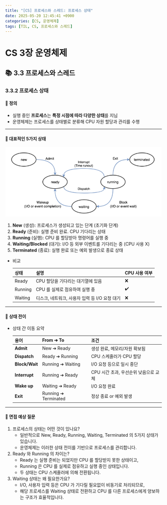 ```yaml
---
title: "[CS] 프로세스와 스레드: 프로세스 상태"
date: 2025-05-20 12:45:41 +0900
categories: [CS, 운영체제]
tags: [TIL, CS, 프로세스와 스레드]
---
```

# CS 3장 운영체제
## 📚 3.3 프로세스와 스레드

### 3.3.2 프로세스 상태

#### 📘 정의
- 실행 중인 **프로세스**는 **특정 시점에 따라 다양한 상태**를 지님
- 운영체제는 프로세스를 상태별로 분류해 CPU 자원 할당과 관리를 수행

---

#### 📌 대표적인 5가지 상태
![img.png](/assets/img/cs/img.png)

1. **New** (생성): 프로세스가 생성되고 있는 단계 (초기화 단계)
2. **Ready** (준비): 실행 준비 완료. CPU 기다리는 상태
3. **Running** (실행): CPU 를 할당받아 명령어를 실행 중
4. **Waiting/Blocked** (대기): I/O 등 외부 이벤트를 기다리는 중 (CPU 사용 X)
5. **Terminated** (종료): 실행 완료 또는 예외 발생으로 종료 상태

- 비교
  
  | 상태      | 설명                            | CPU 사용 여부 |
  |---------|-------------------------------|----------|
  | Ready   | CPU 할당을 기다리는 대기열에 있음          | ❌        |
  | Running | CPU 를 실제로 점유하여 실행 중           | ✔️       |
  | Waiting | 디스크, 네트워크, 사용자 입력 등 I/O 요청 대기 | ❌         |
  

---

#### 🎯 상태 전이

- 상태 간 이동 요약

  | 용어             | From ➔ To            | 조건                     |
  |----------------|----------------------|------------------------|
  | **Admit**      | New ➔ Ready          | 생성 완료, 메모리/자원 확보됨      |
  | **Dispatch**   | Ready ➔ Running      | CPU 스케줄러가 CPU 할당       |
  | **Block/Wait** | Running ➔ Waiting    | I/O 요청 등으로 일시 중단       |
  | **Interrupt**  | Running ➔ Ready      | CPU 시간 초과, 우선순위 낮음으로 교체 |
  | **Wake up**    | Waiting ➔ Ready      | I/O 요청 완료              |
  | **Exit**       | Running ➔ Terminated | 정상 종료 or 예외 발생         |
  
---

#### 🎤 면접 예상 질문
1. 프로세스의 상태는 어떤 것이 있나요?
   - 일반적으로 New, Ready, Running, Waiting, Terminated 의 5가지 상태가 있습니다.
   - 운영체제는 이러한 상태 전이를 기반으로 프로세스를 관리합니다.
2. Ready 와 Running 의 차이는?
   - Ready 는 실행 준비는 되었지만 CPU 를 할당받지 못한 상태이고,
   - Running 은 CPU 를 실제로 점유하고 실행 중인 상태입니다.
   - 두 상태는 CPU 스케줄러에 의해 전환됩니다.
3. Waiting 상태는 왜 필요한가요?
   - I/O, 사용자 입력 등은 CPU 가 기다릴 필요없이 비동기로 처리되므로,
   - 해당 프로세스를 Waiting 상태로 전환하고 CPU 를 다른 프로세스에게 양보하는 구조가 효율적입니다.
